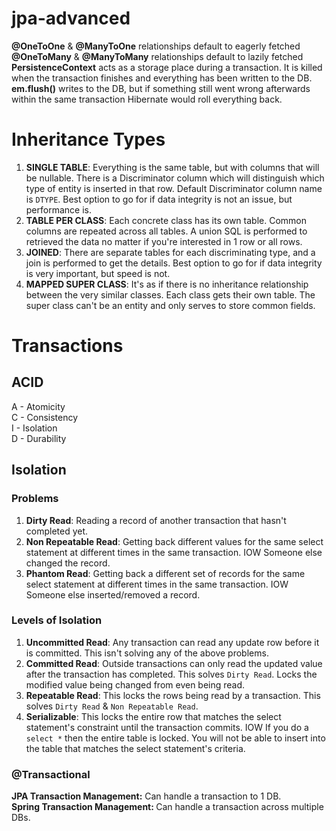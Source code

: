 ﻿# jpa-advanced

<b>@OneToOne</b> & <b>@ManyToOne</b> relationships default to eagerly fetched<br/>
<b>@OneToMany</b> & <b>@ManyToMany</b> relationships default to lazily fetched<br/>
<b>PersistenceContext</b> acts as a storage place during a transaction. It is killed when the transaction finishes and everything has been written to the DB.<br/>
<b>em.flush()</b> writes to the DB, but if something still went wrong afterwards within the same transaction Hibernate would roll everything back.<br/>

# Inheritance Types
1. <b>SINGLE TABLE</b>: Everything is the same table, but with columns that will be nullable. There is a Discriminator column which will distinguish which type of entity is inserted in that row. Default Discriminator column name is `DTYPE`. Best option to go for if data integrity is not an issue, but performance is.
2. <b>TABLE PER CLASS</b>: Each concrete class has its own table. Common columns are repeated across all tables. A union SQL is performed to retrieved the data no matter if you're interested in 1 row or all rows.
3. <b>JOINED</b>: There are separate tables for each discriminating type, and a join is performed to get the details. Best option to go for if data integrity is very important, but speed is not.
4. <b>MAPPED SUPER CLASS</b>: It's as if there is no inheritance relationship between the very similar classes. Each class gets their own table. The super class can't be an entity and only serves to store common fields.

# Transactions
## ACID
A - Atomicity<br/>
C - Consistency<br/>
I - Isolation<br/>
D - Durability<br/>

## Isolation
### Problems
1. <b>Dirty Read</b>: Reading a record of another transaction that hasn't completed yet.
2. <b>Non Repeatable Read</b>: Getting back different values for the same select statement at different times in the same transaction. IOW Someone else changed the record.
3. <b>Phantom Read</b>: Getting back a different set of records for the same select statement at different times in the same transaction. IOW Someone else inserted/removed a record.

### Levels of Isolation
1. <b>Uncommitted Read</b>: Any transaction can read any update row before it is committed. This isn't solving any of the above problems.
2. <b>Committed Read</b>: Outside transactions can only read the updated value after the transaction has completed. This solves `Dirty Read`. Locks the modified value being changed from even being read.
3. <b>Repeatable Read</b>: This locks the rows being read by a transaction. This solves `Dirty Read` & `Non Repeatable Read`.
4. <b>Serializable</b>: This locks the entire row that matches the select statement's constraint until the transaction commits. IOW If you do a `select *` then the entire table is locked. You will not be able to insert into the table that matches the select statement's criteria.

### @Transactional
<b>JPA Transaction Management:</b> Can handle a transaction to 1 DB.</br>
<b>Spring Transaction Management: </b> Can handle a transaction across multiple DBs.
